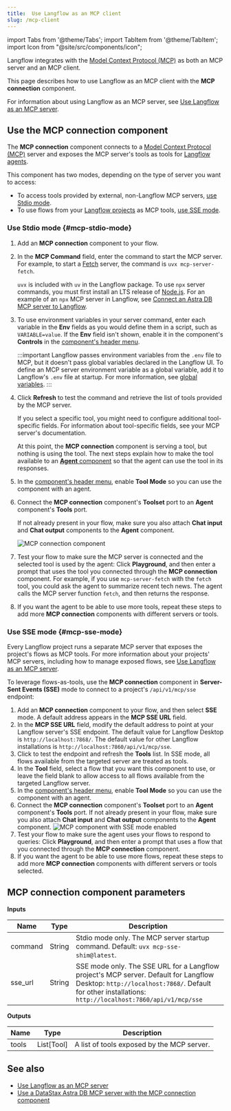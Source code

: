 ```yaml
---
title:  Use Langflow as an MCP client
slug: /mcp-client
---
```


import Tabs from '@theme/Tabs';
import TabItem from '@theme/TabItem';
import Icon from "@site/src/components/icon";

Langflow integrates with the [Model Context Protocol (MCP)](https://modelcontextprotocol.io/introduction) as both an MCP server and an MCP client.

This page describes how to use Langflow as an MCP client with the **MCP connection** component.

For information about using Langflow as an MCP server, see [Use Langflow as an MCP server](/mcp-server).

## Use the MCP connection component

The **MCP connection** component connects to a [Model Context Protocol (MCP)](https://modelcontextprotocol.io/introduction) server and exposes the MCP server's tools as tools for [Langflow agents](/agents).

This component has two modes, depending on the type of server you want to access:

* To access tools provided by external, non-Langflow MCP servers, [use Stdio mode](#mcp-stdio-mode).
* To use flows from your [Langflow projects](/concepts-flows#projects) as MCP tools, [use SSE mode](#mcp-sse-mode).

### Use Stdio mode {#mcp-stdio-mode}

1. Add an **MCP connection** component to your flow.

2. In the **MCP Command** field, enter the command to start the MCP server. For example, to start a [Fetch](https://github.com/modelcontextprotocol/servers/tree/main/src/fetch) server, the command is `uvx mcp-server-fetch`.

    `uvx` is included with `uv` in the Langflow package.
    To use `npx` server commands, you must first install an LTS release of [Node.js](https://docs.npmjs.com/downloading-and-installing-node-js-and-npm).
    For an example of an `npx` MCP server in Langflow, see [Connect an Astra DB MCP server to Langflow](/mcp-component-astra).

3. To use environment variables in your server command, enter each variable in the **Env** fields as you would define them in a script, such as `VARIABLE=value`. If the **Env** field isn't shown, enable it in the component's **Controls** in the [component's header menu](/concepts-components#component-menus).

    :::important
    Langflow passes environment variables from the `.env` file to MCP, but it doesn't pass  global variables declared in the Langflow UI.
    To define an MCP server environment variable as a global variable, add it to Langflow's `.env` file at startup.
    For more information, see [global variables](/configuration-global-variables).
    :::

1. Click <Icon name="RefreshCw" aria-hidden="true"/> **Refresh** to test the command and retrieve the list of tools provided by the MCP server.

    If you select a specific tool, you might need to configure additional tool-specific fields. For information about tool-specific fields, see your MCP server's documentation.

    At this point, the **MCP connection** component is serving a tool, but nothing is using the tool. The next steps explain how to make the tool available to an [**Agent** component](/components-agents) so that the agent can use the tool in its responses.

6. In the [component's header menu](/concepts-components#component-menus), enable **Tool Mode** so you can use the component with an agent.

7. Connect the **MCP connection** component's **Toolset** port to an **Agent** component's **Tools** port.

    If not already present in your flow, make sure you also attach **Chat input** and **Chat output** components to the **Agent** component.

    ![MCP connection component](/img/component-mcp-stdio.png)

8.  Test your flow to make sure the MCP server is connected and the selected tool is used by the agent: Click **Playground**, and then enter a prompt that uses the tool you connected through the **MCP connection** component.
For example, if you use `mcp-server-fetch` with the `fetch` tool, you could ask the agent to summarize recent tech news. The agent calls the MCP server function `fetch`, and then returns the response.

1. If you want the agent to be able to use more tools, repeat these steps to add more **MCP connection** components with different servers or tools.

### Use SSE mode {#mcp-sse-mode}

Every Langflow project runs a separate MCP server that exposes the project's flows as MCP tools.
For more information about your projects' MCP servers, including how to manage exposed flows, see [Use Langflow as an MCP server](/mcp-server).

To leverage flows-as-tools, use the **MCP connection** component in **Server-Sent Events (SSE)** mode to connect to a project's `/api/v1/mcp/sse` endpoint:

1. Add an **MCP connection** component to your flow, and then select **SSE** mode.
A default address appears in the **MCP SSE URL** field.
1. In the **MCP SSE URL** field, modify the default address to point at your Langflow server's SSE endpoint. The default value for Langflow Desktop is `http://localhost:7868/`. The default value for other Langflow installations is `http://localhost:7860/api/v1/mcp/sse`.
1. Click <Icon name="RefreshCw" aria-label="Refresh"/> to test the endpoint and refresh the **Tools** list.
In SSE mode, all flows available from the targeted server are treated as tools.
1. In the **Tool** field, select a flow that you want this component to use, or leave the field blank to allow access to all flows available from the targeted Langflow server.
2. In the [component's header menu](/concepts-components#component-menus), enable **Tool Mode** so you can use the component with an agent.
3. Connect the **MCP connection** component's **Toolset** port to an **Agent** component's **Tools** port. If not already present in your flow, make sure you also attach **Chat input** and **Chat output** components to the **Agent** component.
![MCP component with SSE mode enabled](/img/component-mcp-sse-mode.png)
1. Test your flow to make sure the agent uses your flows to respond to queries: Click **Playground**, and then enter a prompt that uses a flow that you connected through the **MCP connection** component.
2. If you want the agent to be able to use more flows, repeat these steps to add more **MCP connection** components with different servers or tools selected.

## MCP connection component parameters

**Inputs**

| Name | Type | Description |
|------|------|-------------|
| command | String | Stdio mode only. The MCP server startup command. Default: `uvx mcp-sse-shim@latest`. |
| sse_url | String | SSE mode only. The SSE URL for a Langflow project's MCP server. Default for Langflow Desktop: `http://localhost:7868/`. Default for other installations: `http://localhost:7860/api/v1/mcp/sse` |

**Outputs**

| Name | Type | Description |
|------|------|-------------|
| tools | List[Tool] | A list of tools exposed by the MCP server. |

## See also

- [Use Langflow as an MCP server](/mcp-server)
- [Use a DataStax Astra DB MCP server with the MCP connection component](/mcp-component-astra)
